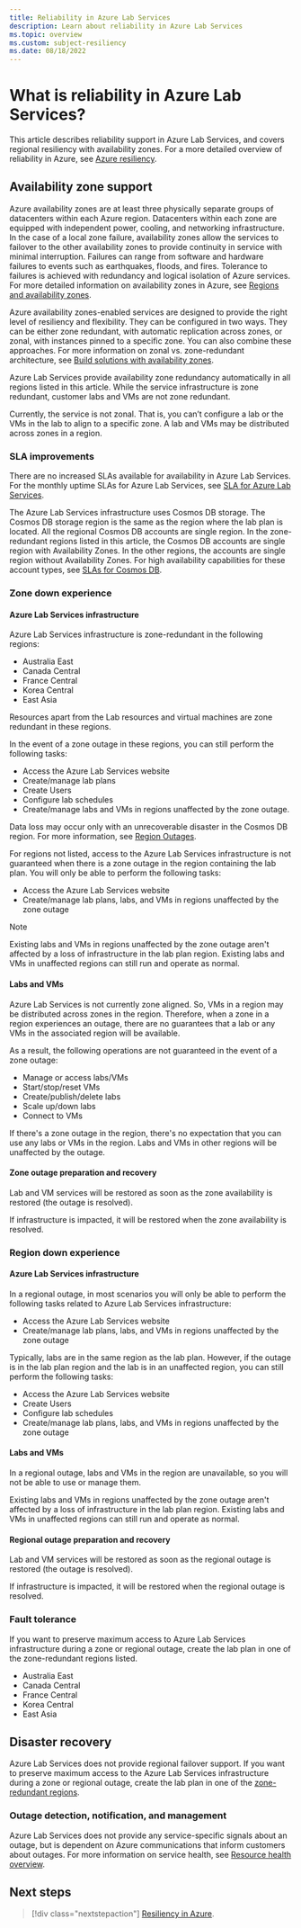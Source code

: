 ```yaml
---
title: Reliability in Azure Lab Services 
description: Learn about reliability in Azure Lab Services
ms.topic: overview
ms.custom: subject-resiliency
ms.date: 08/18/2022
---
```


# What is reliability in Azure Lab Services?

This article describes reliability support in Azure Lab Services, and covers regional resiliency with availability zones. For a more detailed overview of reliability in Azure, see [Azure resiliency](/azure/availability-zones/overview.md).

## Availability zone support

Azure availability zones are at least three physically separate groups of datacenters within each Azure region. Datacenters within each zone are equipped with independent power, cooling, and networking infrastructure. In the case of a local zone failure, availability zones allow the services to failover to the other availability zones to provide continuity in service with minimal interruption. Failures can range from software and hardware failures to events such as earthquakes, floods, and fires. Tolerance to failures is achieved with redundancy and logical isolation of Azure services. For more detailed information on availability zones in Azure, see [Regions and availability zones](/azure/availability-zones/az-overview.md).

Azure availability zones-enabled services are designed to provide the right level of resiliency and flexibility. They can be configured in two ways. They can be either zone redundant, with automatic replication across zones, or zonal, with instances pinned to a specific zone. You can also combine these approaches. For more information on zonal vs. zone-redundant architecture, see [Build solutions with availability zones](/azure/architecture/high-availability/building-solutions-for-high-availability).

Azure Lab Services provide availability zone redundancy automatically in all regions listed in this article. While the service infrastructure is zone redundant, customer labs and VMs are not zone redundant.

Currently, the service is not zonal. That is, you can’t configure a lab or the VMs in the lab to align to a specific zone. A lab and VMs may be distributed across zones in a region.

### SLA improvements

There are no increased SLAs available for availability in Azure Lab Services. For the monthly uptime SLAs for Azure Lab Services, see [SLA for Azure Lab Services](https://azure.microsoft.com/support/legal/sla/lab-services/v1_0/).

The Azure Lab Services infrastructure uses Cosmos DB storage. The Cosmos DB storage region is the same as the region where the lab plan is located. All the regional Cosmos DB accounts are single region. In the zone-redundant regions listed in this article, the Cosmos DB accounts are single region with Availability Zones. In the other regions, the accounts are single region without Availability Zones. For high availability capabilities for these account types, see [SLAs for Cosmos DB](/azure/cosmos-db/high-availability#slas).

### Zone down experience

#### Azure Lab Services infrastructure

Azure Lab Services infrastructure is zone-redundant in the following regions:

- Australia East
- Canada Central
- France Central
- Korea Central
- East Asia

Resources apart from the Lab resources and virtual machines are zone redundant in these regions.

In the event of a zone outage in these regions, you can still perform the following tasks:

- Access the Azure Lab Services website
- Create/manage lab plans
- Create Users
- Configure lab schedules
- Create/manage labs and VMs in regions unaffected by the zone outage.

Data loss may occur only with an unrecoverable disaster in the Cosmos DB region. For more information, see [Region Outages](/azure/cosmos-db/high-availability#region-outages).

For regions not listed, access to the Azure Lab Services infrastructure is not guaranteed when there is a zone outage in the region containing the lab plan. You will only be able to perform the following tasks:

- Access the Azure Lab Services website
- Create/manage lab plans, labs, and VMs in regions unaffected by the zone outage

> [!NOTE]
> Existing labs and VMs in regions unaffected by the zone outage aren't affected by a loss of infrastructure in the lab plan region. Existing labs and VMs in unaffected regions can still run and operate as normal.

#### Labs and VMs

Azure Lab Services is not currently zone aligned. So, VMs in a region may be distributed across zones in the region. Therefore, when a zone in a region experiences an outage, there are no guarantees that a lab or any VMs in the associated region will be available.

As a result, the following operations are not guaranteed in the event of a zone outage:

- Manage or access labs/VMs
- Start/stop/reset VMs
- Create/publish/delete labs
- Scale up/down labs
- Connect to VMs

If there's a zone outage in the region, there's no expectation that you can use any labs or VMs in the region.
Labs and VMs in other regions will be unaffected by the outage.

#### Zone outage preparation and recovery

Lab and VM services will be restored as soon as the zone availability is restored (the outage is resolved).

If infrastructure is impacted, it will be restored when the zone availability is resolved.

### Region down experience

#### Azure Lab Services infrastructure

In a regional outage, in most scenarios you will only be able to perform the following tasks related to Azure Lab Services infrastructure:

- Access the Azure Lab Services website
- Create/manage lab plans, labs, and VMs in regions unaffected by the zone outage

Typically, labs are in the same region as the lab plan. However, if the outage is in the lab plan region and the lab is in an unaffected region, you can still perform the following tasks:

- Access the Azure Lab Services website
- Create Users
- Configure lab schedules
- Create/manage lab plans, labs, and VMs in regions unaffected by the zone outage

#### Labs and VMs

In a regional outage, labs and VMs in the region are unavailable, so you will not be able to use or manage them.

Existing labs and VMs in regions unaffected by the zone outage aren't affected by a loss of infrastructure in the lab plan region. Existing labs and VMs in unaffected regions can still run and operate as normal.

#### Regional outage preparation and recovery

Lab and VM services will be restored as soon as the regional outage is restored (the outage is resolved).

If infrastructure is impacted, it will be restored when the regional outage is resolved.

### Fault tolerance

If you want to preserve maximum access to Azure Lab Services infrastructure during a zone or regional outage, create the lab plan in one of the zone-redundant regions listed.

- Australia East
- Canada Central
- France Central
- Korea Central
- East Asia

## Disaster recovery

Azure Lab Services does not provide regional failover support. If you want to preserve maximum access to the Azure Lab Services infrastructure during a zone or regional outage, create the lab plan in one of the [zone-redundant regions](#fault-tolerance).

### Outage detection, notification, and management

Azure Lab Services does not provide any service-specific signals about an outage, but is dependent on Azure communications that inform customers about outages. For more information on service health, see [Resource health overview](/azure/service-health/resource-health-overview).

## Next steps

> [!div class="nextstepaction"]
> [Resiliency in Azure](/azure/availability-zones/overview.md).